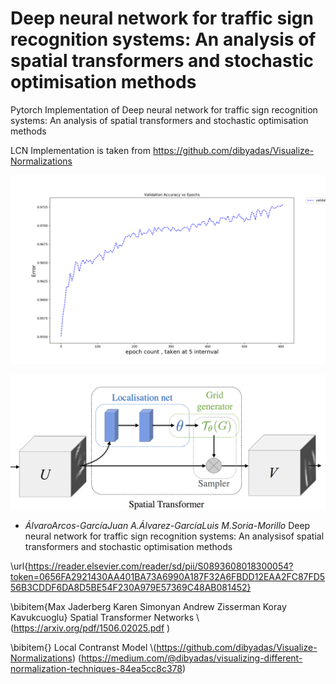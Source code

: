# Deep neural network for traffic sign recognition systems: An analysis of spatial transformers and stochastic optimisation methods


Pytorch Implementation of Deep neural network for traffic sign recognition systems: An analysis of spatial transformers and stochastic optimisation methods


LCN Implementation is taken from https://github.com/dibyadas/Visualize-Normalizations


![Validation Error](https://github.com/ppriyank/Deep-neural-network-for-traffic-sign-recognition-systems/blob/master/validation2.png)



![Spatial Network](https://github.com/ppriyank/Deep-neural-network-for-traffic-sign-recognition-systems/blob/master/Spatial%20Network.png)



* *ÁlvaroArcos-GarcíaJuan A.Álvarez-GarcíaLuis M.Soria-Morillo*
Deep neural network for traffic sign recognition systems: An analysisof spatial transformers and stochastic optimisation methods

\url{https://reader.elsevier.com/reader/sd/pii/S0893608018300054?token=0656FA2921430AA401BA73A6990A187F32A6FBDD12EAA2FC87FD556B3CDDF6DA8D5BE54F230A979E57369C48AB081452}



\bibitem{Max Jaderberg Karen Simonyan Andrew Zisserman Koray Kavukcuoglu} 
Spatial Transformer Networks \\
(https://arxiv.org/pdf/1506.02025.pdf
)

\bibitem{} Local Contranst Model
\\(https://github.com/dibyadas/Visualize-Normalizations)
(https://medium.com/@dibyadas/visualizing-different-normalization-techniques-84ea5cc8c378)
